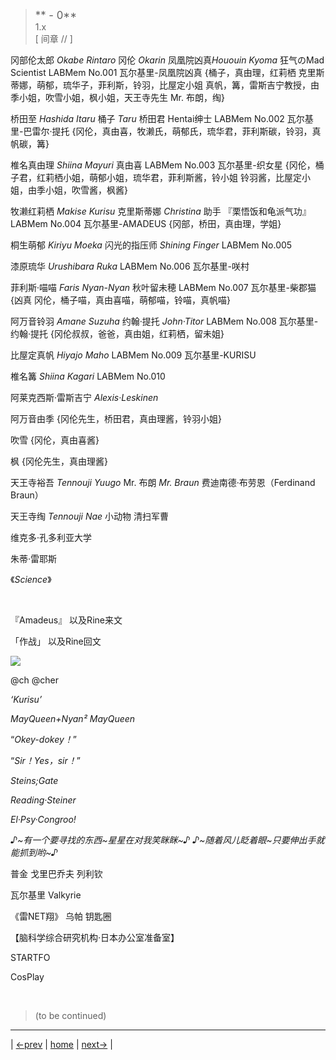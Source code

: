 > <big> ** - 0** </big>  
> 1.x  
> [ 间章 // ] 

冈部伦太郎 *Okabe Rintaro* 冈伦 *Okarin* 凤凰院凶真*Hououin Kyoma* 狂气のMad Scientist
LABMem No.001 瓦尔基里-凤凰院凶真
{桶子，真由理，红莉栖 克里斯蒂娜，萌郁，琉华子，菲利斯，铃羽，比屋定小姐 真帆，篝，雷斯吉宁教授，由季小姐，吹雪小姐，枫小姐，天王寺先生 Mr. 布朗，绹}

桥田至 *Hashida Itaru* 桶子 *Taru* 桥田君 Hentai绅士
LABMem No.002 瓦尔基里-巴雷尔·提托
{冈伦，真由喜，牧濑氏，萌郁氏，琉华君，菲利斯碳，铃羽，真帆碳，篝}

椎名真由理 *Shiina Mayuri* 真由喜
LABMem No.003 瓦尔基里-织女星
{冈伦，桶子君，红莉栖小姐，萌郁小姐，琉华君，菲利斯酱，铃小姐 铃羽酱，比屋定小姐，由季小姐，吹雪酱，枫酱}

牧濑红莉栖 *Makise Kurisu* 克里斯蒂娜 *Christina* 助手 『栗悟饭和龟派气功』 LABMem No.004 瓦尔基里-AMADEUS
{冈部，桥田，真由理，学姐}

桐生萌郁 *Kiriyu Moeka* 闪光的指压师 *Shining Finger*
LABMem No.005


漆原琉华 *Urushibara Ruka*
LABMem No.006 瓦尔基里-咲村

菲利斯·喵喵 *Faris Nyan-Nyan* 秋叶留未穂
LABMem No.007 瓦尔基里-柴郡猫
{凶真 冈伦，桶子喵，真由喜喵，萌郁喵，铃喵，真帆喵}

阿万音铃羽 *Amane Suzuha* 约翰·提托 *John·Titor*
LABMem No.008 瓦尔基里-约翰·提托
{冈伦叔叔，爸爸，真由姐，红莉栖，留未姐}

比屋定真帆 *Hiyajo Maho*
LABMem No.009 瓦尔基里-KURISU

椎名篝 *Shiina Kagari*
LABMem No.010 

阿莱克西斯·雷斯吉宁 *Alexis·Leskinen* 

阿万音由季
{冈伦先生，桥田君，真由理酱，铃羽小姐}

吹雪
{冈伦，真由喜酱}

枫
{冈伦先生，真由理酱}

天王寺裕吾 *Tennouji Yuugo* Mr. 布朗 *Mr. Braun* 费迪南德·布劳恩（Ferdinand Braun）

天王寺绹 *Tennouji Nae* 小动物 清扫军曹

维克多·孔多利亚大学

朱蒂·雷耶斯 

《*Science*》

&emsp;&emsp; 

『Amadeus』 以及Rine来文

「作战」 以及Rine回文

![](../pics/.png)

@ch @cher

 *‘Kurisu’* 

 *MayQueen+Nyan²* 
 *MayQueen* 

“*Okey-dokey！*”  

“*Sir！Yes，sir！*”  

 *Steins;Gate* 

 *Reading·Steiner* 

 *El·Psy·Congroo!* 

*♪~有一个要寻找的东西~星星在对我笑眯眯~♪*
*♪~随着风儿眨着眼~只要伸出手就能抓到哟~♪*

普金 戈里巴乔夫 列利钦

瓦尔基里 Valkyrie

《雷NET翔》 乌帕 钥匙圈

【脑科学综合研究机构·日本办公室准备室】

<abbr title=""></abbr>

STARTFO

CosPlay

<br/>

> (to be continued)
---

| [←prev](./) | [home](../../) | [next→](./) |
